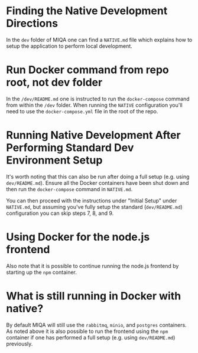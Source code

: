 # Finding the Native Development Directions
In the `dev` folder of MIQA one can find a `NATIVE.md` file which explains how to setup the application to perform local development.

# Run Docker command from repo root, not dev folder
In the `/dev/README.md` one is instructed to run the `docker-compose` command from within the `/dev` folder. When running the `NATIVE` configuration you'll need to use the `docker-compose.yml` file in the root of the repo. 

# Running Native Development After Performing Standard Dev Environment Setup
It's worth noting that this can also be run after doing a full setup (e.g. using `dev/README.md`). Ensure all the Docker containers have been shut down and then run the `docker-compose` command in `NATIVE.md`.

You can then proceed with the instructions under "Initial Setup" under `NATIVE.md`, but assuming you've fully setup the standard (`dev/README.md`) configuration you can skip steps 7, 8, and 9.

# Using Docker for the node.js frontend
Also note that it is possible to continue running the node.js frontend by starting up the `npm` container.

# What is still running in Docker with native?
By default MIQA will still use the `rabbitmq`, `minio`, and `postgres` containers. As noted above it is also possible to run the frontend using the `npm ` container if one has performed a full setup (e.g. using `dev/README.md`) previously.